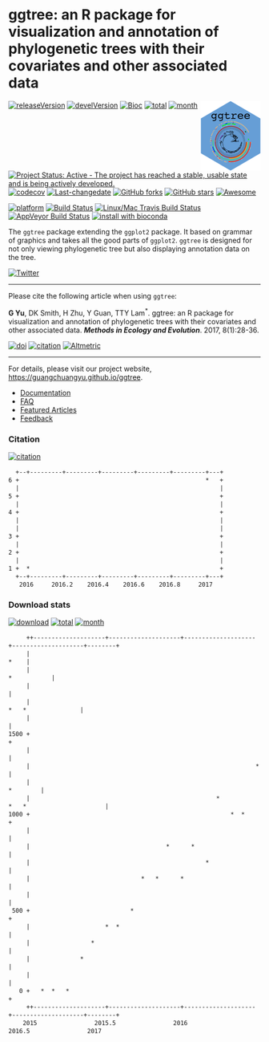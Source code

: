<!-- README.md is generated from README.Rmd. Please edit that file -->
ggtree: an R package for visualization and annotation of phylogenetic trees with their covariates and other associated data
===========================================================================================================================

[![releaseVersion](https://img.shields.io/badge/release%20version-1.6.9-green.svg?style=flat)](https://bioconductor.org/packages/ggtree) [![develVersion](https://img.shields.io/badge/devel%20version-1.7.8-green.svg?style=flat)](https://github.com/GuangchuangYu/ggtree) [![Bioc](http://www.bioconductor.org/shields/years-in-bioc/ggtree.svg)](https://www.bioconductor.org/packages/devel/bioc/html/ggtree.html#since) [![total](https://img.shields.io/badge/downloads-22704/total-blue.svg?style=flat)](https://bioconductor.org/packages/stats/bioc/ggtree) [![month](https://img.shields.io/badge/downloads-1894/month-blue.svg?style=flat)](https://bioconductor.org/packages/stats/bioc/ggtree) <img src="logo.png" align="right" />

[![Project Status: Active - The project has reached a stable, usable state and is being actively developed.](http://www.repostatus.org/badges/latest/active.svg)](http://www.repostatus.org/#active) [![codecov](https://codecov.io/gh/GuangchuangYu/ggtree/branch/master/graph/badge.svg)](https://codecov.io/gh/GuangchuangYu/ggtree) [![Last-changedate](https://img.shields.io/badge/last%20change-2017--03--01-green.svg)](https://github.com/GuangchuangYu/ggtree/commits/master) [![GitHub forks](https://img.shields.io/github/forks/GuangchuangYu/ggtree.svg)](https://github.com/GuangchuangYu/ggtree/network) [![GitHub stars](https://img.shields.io/github/stars/GuangchuangYu/ggtree.svg)](https://github.com/GuangchuangYu/ggtree/stargazers) [![Awesome](https://cdn.rawgit.com/sindresorhus/awesome/d7305f38d29fed78fa85652e3a63e154dd8e8829/media/badge.svg)](https://awesome-r.com/#awesome-r-graphic-displays)

[![platform](http://www.bioconductor.org/shields/availability/devel/ggtree.svg)](https://www.bioconductor.org/packages/devel/bioc/html/ggtree.html#archives) [![Build Status](http://www.bioconductor.org/shields/build/devel/bioc/ggtree.svg)](https://bioconductor.org/checkResults/devel/bioc-LATEST/ggtree/) [![Linux/Mac Travis Build Status](https://img.shields.io/travis/GuangchuangYu/ggtree/master.svg?label=Mac%20OSX%20%26%20Linux)](https://travis-ci.org/GuangchuangYu/ggtree) [![AppVeyor Build Status](https://img.shields.io/appveyor/ci/Guangchuangyu/ggtree/master.svg?label=Windows)](https://ci.appveyor.com/project/GuangchuangYu/ggtree) [![install with bioconda](https://img.shields.io/badge/install%20with-bioconda-green.svg?style=flat)](http://bioconda.github.io/recipes/bioconductor-ggtree/README.html)

The `ggtree` package extending the `ggplot2` package. It based on grammar of graphics and takes all the good parts of `ggplot2`. `ggtree` is designed for not only viewing phylogenetic tree but also displaying annotation data on the tree.

[![Twitter](https://img.shields.io/twitter/url/https/github.com/GuangchuangYu/ggtree.svg?style=social)](https://twitter.com/intent/tweet?hashtags=ggtree&url=http://onlinelibrary.wiley.com/doi/10.1111/2041-210X.12628/abstract&screen_name=guangchuangyu)

------------------------------------------------------------------------

Please cite the following article when using `ggtree`:

**G Yu**, DK Smith, H Zhu, Y Guan, TTY Lam<sup>\*</sup>. ggtree: an R package for visualization and annotation of phylogenetic trees with their covariates and other associated data. ***Methods in Ecology and Evolution***. 2017, 8(1):28-36.

[![doi](https://img.shields.io/badge/doi-10.1111/2041--210X.12628-green.svg?style=flat)](http://dx.doi.org/10.1111/2041-210X.12628) [![citation](https://img.shields.io/badge/cited%20by-7-green.svg?style=flat)](https://scholar.google.com.hk/scholar?oi=bibs&hl=en&cites=7268358477862164627) [![Altmetric](https://img.shields.io/badge/Altmetric-352-green.svg?style=flat)](https://www.altmetric.com/details/10533079)

------------------------------------------------------------------------

For details, please visit our project website, <https://guangchuangyu.github.io/ggtree>.

-   [Documentation](https://guangchuangyu.github.io/ggtree/documentation/)
-   [FAQ](https://guangchuangyu.github.io/ggtree/faq/)
-   [Featured Articles](https://guangchuangyu.github.io/ggtree/featuredArticles/)
-   [Feedback](https://guangchuangyu.github.io/ggtree/#feedback)

### Citation

[![citation](https://img.shields.io/badge/cited%20by-7-green.svg?style=flat)](https://scholar.google.com.hk/scholar?oi=bibs&hl=en&cites=7268358477862164627)

      +--+---------+---------+---------+---------+---------+---+
    6 +                                                    *   +
      |                                                        |
    5 +                                                        +
      |                                                        |
    4 +                                                        +
      |                                                        |
      |                                                        |
    3 +                                                        +
      |                                                        |
    2 +                                                        +
      |                                                        |
    1 +  *                                                     +
      +--+---------+---------+---------+---------+---------+---+
       2016     2016.2    2016.4    2016.6    2016.8     2017   

### Download stats

[![download](http://www.bioconductor.org/shields/downloads/ggtree.svg)](https://bioconductor.org/packages/stats/bioc/ggtree) [![total](https://img.shields.io/badge/downloads-22704/total-blue.svg?style=flat)](https://bioconductor.org/packages/stats/bioc/ggtree) [![month](https://img.shields.io/badge/downloads-1894/month-blue.svg?style=flat)](https://bioconductor.org/packages/stats/bioc/ggtree)

         ++--------------------+--------------------+--------------------+--------------------+--------+
         |                                                                                        *    |
         |                                                                                 *           |
         |                                                                                             |
         |                                                                         *   *               |
         |                                                                                             |
    1500 +                                                                                             +
         |                                                                                             |
         |                                                               *                             |
         |                                                                                    *        |
         |                                                    *             *   *                      |
    1000 +                                                        *  *                                 +
         |                                                                                             |
         |                                      *      *                                               |
         |                                                 *                                           |
         |                               *   *      *                                                  |
         |                                                                                             |
     500 +                            *                                                                +
         |                     *  *                                                                    |
         |                 *                                                                           |
         |              *                                                                              |
         |                                                                                             |
       0 +   *  *   *                                                                                  +
         ++--------------------+--------------------+--------------------+--------------------+--------+
        2015                2015.5                2016                2016.5                2017
